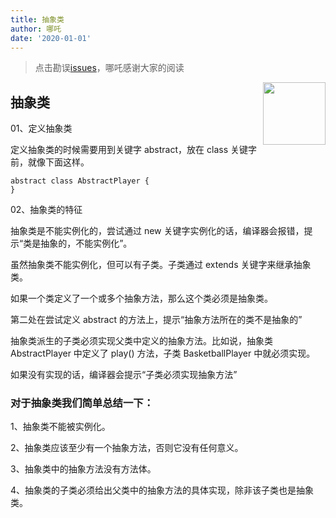 ```yaml
---
title: 抽象类
author: 哪吒
date: '2020-01-01'
---
```


> 点击勘误[issues](https://github.com/webVueBlog/JavaPlusDoc/issues)，哪吒感谢大家的阅读

<img align="right" width="100" src="https://cdn.jsdelivr.net/gh/YunYouJun/yun/images/yun-alpha-compressed.png">

## 抽象类

01、定义抽象类

定义抽象类的时候需要用到关键字 abstract，放在 class 关键字前，就像下面这样。


	abstract class AbstractPlayer {
	}

02、抽象类的特征

抽象类是不能实例化的，尝试通过 new 关键字实例化的话，编译器会报错，提示“类是抽象的，不能实例化”。

虽然抽象类不能实例化，但可以有子类。子类通过 extends 关键字来继承抽象类。

如果一个类定义了一个或多个抽象方法，那么这个类必须是抽象类。

第二处在尝试定义 abstract 的方法上，提示“抽象方法所在的类不是抽象的”

抽象类派生的子类必须实现父类中定义的抽象方法。比如说，抽象类 AbstractPlayer 中定义了 play() 方法，子类 BasketballPlayer 中就必须实现。


如果没有实现的话，编译器会提示“子类必须实现抽象方法”

### 对于抽象类我们简单总结一下：

1、抽象类不能被实例化。

2、抽象类应该至少有一个抽象方法，否则它没有任何意义。

3、抽象类中的抽象方法没有方法体。

4、抽象类的子类必须给出父类中的抽象方法的具体实现，除非该子类也是抽象类。



